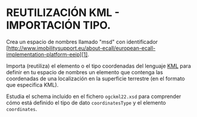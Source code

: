 

REUTILIZACIÓN KML - IMPORTACIÓN TIPO.
=====================================

Crea un espacio de nombres llamado "msd" con identificador [http://www.imobilitysupport.eu/about-ecall/european-ecall-implementation-platform-eeip][1]. 

Importa (reutiliza) el elemento o el tipo coordenadas del lenguaje [KML][2] para definir en tu espacio de nombres un elemento que contenga las coordenadas de una localización en la superficie terrestre (en el formato que especifica KML).

Estudia el schema incluido en el fichero `ogckml22.xsd` para comprender cómo está definido el tipo de dato `coordinatesType` y el elemento `coordinates`.

[1]: http://www.imobilitysupport.eu/about-ecall/european-ecall-implementation-platform-eeip

[2]: http://es.wikipedia.org/wiki/KML